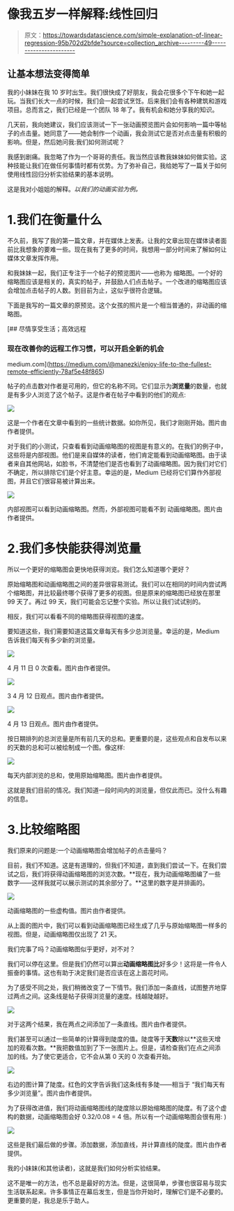# 像我五岁一样解释:线性回归

> 原文：<https://towardsdatascience.com/simple-explanation-of-linear-regression-95b702d2bfde?source=collection_archive---------49----------------------->

## 让基本想法变得简单

我的小妹妹在我 10 岁时出生。我们很快成了好朋友，我会花很多个下午和她一起玩。当我们长大一点的时候，我们会一起尝试烹饪。后来我们会有各种建筑和游戏项目。总而言之，我们已经是一个团队 18 年了。我有机会和她分享我的知识。

几天前，我向她建议，我们应该测试一下一张动画预览图片会如何影响一篇中等帖子的点击量。她同意了——她会制作一个动画，我会测试它是否对点击量有积极的影响。但是，然后她问我:我们如何测试呢？

我感到剧痛。我忽略了作为一个哥哥的责任。我当然应该教我妹妹如何做实验。这种技能让我们在做任何事情时都有优势。为了弥补自己，我给她写了一篇关于如何使用线性回归分析实验结果的基本说明。

这是我对小姐姐的解释。*以我们的动画实验为例。*

# 1.我们在衡量什么

不久前，我写了我的第一篇文章，并在媒体上发表。让我的文章出现在媒体读者面前比我想象的要难一些。现在我有了更多的时间，我想用一部分时间来了解如何让媒体文章发挥作用。

和我妹妹一起，我们正专注于一个帖子的预览图片——也称为
缩略图。一个好的缩略图应该是相关的，真实的帖子，并鼓励人们点击帖子。一个改进的缩略图应该会增加点击帖子的人数。到目前为止，这似乎很符合逻辑。

下面是我写的一篇文章的原预览。这个女孩的照片是一个相当普通的，非动画的缩略图。

[](https://medium.com/@manezki/enjoy-life-to-the-fullest-remote-efficiently-78af5e48f865) [## 尽情享受生活；高效远程

### 现在改善你的远程工作习惯，可以开启全新的机会

medium.com](https://medium.com/@manezki/enjoy-life-to-the-fullest-remote-efficiently-78af5e48f865) 

帖子的点击数对作者是可用的，但它的名称不同。它们显示为**浏览量**的数量，也就是有多少人浏览了这个帖子。这是作者在帖子中看到的他们的观点:

![](img/af78e211651167cb731243a98c9b428b.png)

这是一个作者在文章中看到的一些统计数据。如你所见，我们才刚刚开始。图片由作者提供。

对于我们的小测试，只查看看到动画缩略图的视图是有意义的。在我们的例子中，这些将是内部视图。他们是来自媒体的读者，他们肯定能看到动画缩略图。由于读者来自其他网站，如脸书，不清楚他们是否也看到了动画缩略图。因为我们对它们不确定，所以排除它们是个好主意。幸运的是，Medium 已经将它们算作外部视图，并且它们很容易被计算出来。

![](img/d003c866cadc608ff6c4d706ef9c5121.png)

内部视图可以看到动画缩略图。然而，外部视图可能看不到
动画缩略图。图片由作者提供。

# 2.我们多快能获得浏览量

所以一个更好的缩略图会更快地获得浏览。我们怎么知道哪个更好？

原始缩略图和动画缩略图之间的差异很容易测试。我们可以在相同的时间内尝试两个缩略图，并比较最终哪个获得了更多的视图。但是原来的缩略图已经放在那里 99 天了。再过 99 天，我们可能会忘记整个实验。所以让我们试试别的。

相反，我们可以看看不同的缩略图获得视图的速度。

要知道这些，我们需要知道这篇文章每天有多少总浏览量。幸运的是，Medium 告诉我们每天有多少新的浏览量。

![](img/0403b949b638b0cafa38dcb1c9816258.png)

4 月 11 日 0 次查看。图片由作者提供。

![](img/63235de906ee6020fd856a541898e444.png)

3 4 月 12 日观点。图片由作者提供。

![](img/bf8e63d24fb2ffc6c0bb0883c67fdbaa.png)

4 月 13 日观点。图片由作者提供。

按日期排列的总浏览量是所有前几天的总和。更重要的是，这些观点和自发布以来的天数的总和可以被绘制成一个图。像这样:

![](img/e4c1ea0a64f34b3c3411a67b9eb4b66a.png)

每天内部浏览的总和，使用原始缩略图。图片由作者提供。

这就是我们目前的情况。我们知道一段时间内的浏览量，但仅此而已。没什么有趣的信息。

# 3.比较缩略图

我们原来的问题是:一个动画缩略图会增加帖子的点击量吗？

目前，我们不知道。这是有道理的，但我们不知道，直到我们尝试一下。在我们尝试之后，我们将获得动画缩略图的浏览次数。**现在，我为动画缩略图编了一些数字——这样我就可以展示测试的其余部分了。**这里的数字是并排画的。

![](img/a9638efbb36580aa7f81a9e47f45d3df.png)

动画缩略图的一些虚构值。图片由作者提供。

从上面的图片中，我们可以看到动画缩略图已经生成了几乎与原始缩略图一样多的视图。但是，动画缩略图仅出现了 21 天。

我们完事了吗？动画缩略图似乎更好，对不对？

我们可以停在这里。但是我们仍然可以算出**动画缩略图比**好多少！这将是一件令人振奋的事情。这也有助于决定我们是否应该在这上面花时间。

为了感受不同之处，我们稍微改变了一下情节。我们添加一条直线，试图整齐地穿过两点之间。这条线是帖子获得浏览量的速度。线越陡越好。

![](img/8cefe5f121680e1bcfa2a462783e74fe.png)

对于这两个结果，我在两点之间添加了一条直线。图片由作者提供。

我们甚至可以通过一些简单的计算得到陡度的值。陡度等于**天数**除以**这些天增加的观看次数。**我把数值加到了下一张图片上。但是，请检查我们在点之间添加的线。为了使它更适合，它不会从第 0 天的 0 次查看开始。

![](img/1e76b7587e9b57b194db5af37755002f.png)

右边的图计算了陡度。红色的文字告诉我们这条线有多陡——相当于
“我们每天有多少浏览量”。图片由作者提供。

为了获得改进值，我们将动画缩略图线的陡度除以原始缩略图的陡度。有了这个虚构的数据，动画缩略图会好 0.32/0.08 = 4 倍。所以有一个动画缩略图会很有用: )

![](img/3d01ba065c5e23c5f6a59295cc5482ee.png)

这些是我们最后做的步骤。添加数据，添加直线，并计算直线的陡度。图片由作者提供。

我的小妹妹(和其他读者)，这就是我们如何分析实验结果。

这不是唯一的方法，也不总是最好的方法。但是，这很简单，步骤也很容易与现实生活联系起来。许多事情正在幕后发生，但是当你开始时，理解它们是不必要的。更重要的是，我总是乐于助人。